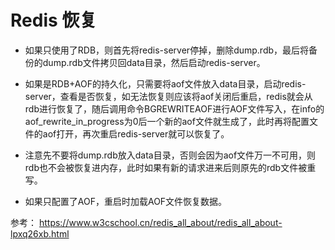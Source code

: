 # Redis 恢复

* 如果只使用了RDB，则首先将redis-server停掉，删除dump.rdb，最后将备份的dump.rdb文件拷贝回data目录，然后启动redis-server。

* 如果是RDB+AOF的持久化，只需要将aof文件放入data目录，启动redis-server，查看是否恢复，如无法恢复则应该将aof关闭后重启，redis就会从rdb进行恢复了，随后调用命令BGREWRITEAOF进行AOF文件写入，在info的aof_rewrite_in_progress为0后一个新的aof文件就生成了，此时再将配置文件的aof打开，再次重启redis-server就可以恢复了。

* 注意先不要将dump.rdb放入data目录，否则会因为aof文件万一不可用，则rdb也不会被恢复进内存，此时如果有新的请求进来后则原先的rdb文件被重写。

* 如果只配置了AOF，重启时加载AOF文件恢复数据。


参考：
https://www.w3cschool.cn/redis_all_about/redis_all_about-lpxq26xb.html